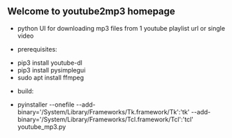 ## Welcome to youtube2mp3 homepage

* python UI for downloading mp3 files from 1 youtube playlist url or single video

* prerequisites:
- pip3 install youtube-dl
- pip3 install pysimplegui
- sudo apt install ffmpeg

* build:
- pyinstaller --onefile --add-binary='/System/Library/Frameworks/Tk.framework/Tk':'tk' --add-binary='/System/Library/Frameworks/Tcl.framework/Tcl':'tcl' youtube_mp3.py
